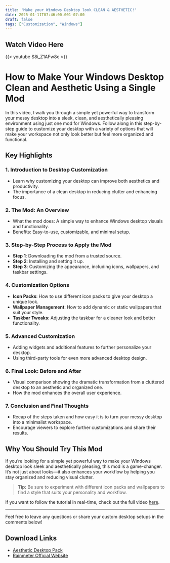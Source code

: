 ```yaml
---
title: 'Make your Windows Desktop look CLEAN & AESTHETIC!'
date: 2025-01-11T07:46:00.001-07:00
draft: false
tags: ["Customization", "Windows"]
---
```


**Watch Video Here** 
---
{{< youtube S8i_Z1AFw8c >}} 


# How to Make Your Windows Desktop Clean and Aesthetic Using a Single Mod

In this video, I walk you through a simple yet powerful way to transform your messy desktop into a sleek, clean, and aesthetically pleasing environment using just one mod for Windows. Follow along in this step-by-step guide to customize your desktop with a variety of options that will make your workspace not only look better but feel more organized and functional.

## Key Highlights

### 1. **Introduction to Desktop Customization**
   - Learn why customizing your desktop can improve both aesthetics and productivity.
   - The importance of a clean desktop in reducing clutter and enhancing focus.

### 2. **The Mod: An Overview**
   - What the mod does: A simple way to enhance Windows desktop visuals and functionality.
   - Benefits: Easy-to-use, customizable, and minimal setup.

### 3. **Step-by-Step Process to Apply the Mod**
   - **Step 1**: Downloading the mod from a trusted source.
   - **Step 2**: Installing and setting it up.
   - **Step 3**: Customizing the appearance, including icons, wallpapers, and taskbar settings.

### 4. **Customization Options**
   - **Icon Packs**: How to use different icon packs to give your desktop a unique look.
   - **Wallpaper Management**: How to add dynamic or static wallpapers that suit your style.
   - **Taskbar Tweaks**: Adjusting the taskbar for a cleaner look and better functionality.

### 5. **Advanced Customization**
   - Adding widgets and additional features to further personalize your desktop.
   - Using third-party tools for even more advanced desktop design.

### 6. **Final Look: Before and After**
   - Visual comparison showing the dramatic transformation from a cluttered desktop to an aesthetic and organized one.
   - How the mod enhances the overall user experience.

### 7. **Conclusion and Final Thoughts**
   - Recap of the steps taken and how easy it is to turn your messy desktop into a minimalist workspace.
   - Encourage viewers to explore further customizations and share their results.

## Why You Should Try This Mod
If you’re looking for a simple yet powerful way to make your Windows desktop look sleek and aesthetically pleasing, this mod is a game-changer. It’s not just about looks—it also enhances your workflow by helping you stay organized and reducing visual clutter.

> **Tip:** Be sure to experiment with different icon packs and wallpapers to find a style that suits your personality and workflow.


If you want to follow the tutorial in real-time, check out the full video [here](https://www.youtube.com/watch?v=S8i_Z1AFw8c&t=8s).

---
Feel free to leave any questions or share your custom desktop setups in the comments below!

  
## Download Links
- [Aesthetic Desktop Pack](https://www.mediafire.com/file/8eb4ovveowyvcap/Aesthetic_Desktop_%2528GB%2529.zip/file)
- [Rainmeter Official Website](https://www.rainmeter.net/)
